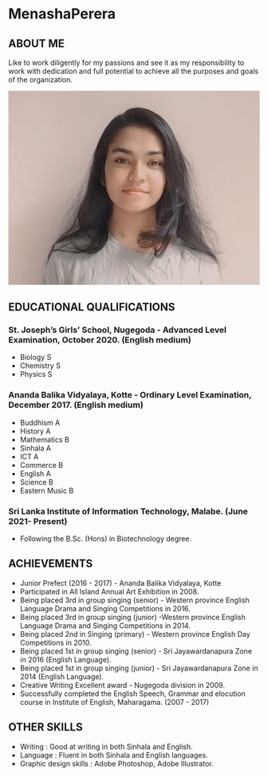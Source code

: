 # MenashaPerera

## ABOUT ME
Like to work diligently for my passions and see it as my responsibility to work with dedication and full potential to achieve all the purposes and goals of the organization.

![Photograph](https://github.com/MenashaPerera/MenashaPerera.github.io/blob/main/Images/pic.jpg)

## EDUCATIONAL QUALIFICATIONS
### St. Joseph’s Girls’ School, Nugegoda - Advanced Level Examination, October 2020. (English medium)

<ul>
<li>Biology   S</li>
<li>Chemistry S</li>
<li>Physics   S</li>
</ul>



### Ananda Balika Vidyalaya, Kotte - Ordinary Level Examination, December 2017. (English medium)

<ul>
<li>Buddhism      A</li>
<li>History       A</li>
<li>Mathematics   B</li>
<li>Sinhala       A</li>
<li>ICT           A</li>
<li>Commerce      B</li>
<li>English       A</li>
<li>Science       B</li>
<li>Eastern Music B</li>
</ul>

### Sri Lanka Institute of Information Technology, Malabe. (June 2021- Present)

<ul>
  <li>Following the B.Sc. (Hons) in Biotechnology degree.</li>
</ul>

## ACHIEVEMENTS

<ul>
<li>Junior Prefect (2016 - 2017) - Ananda Balika Vidyalaya, Kotte</li>
<li>Participated in All Island Annual Art Exhibition in 2008.</li>
<li>Being placed 3rd in group singing (senior) - Western province English Language Drama and Singing Competitions in 2016.</li>
<li>Being placed 3rd in group singing (junior) -Western province English Language Drama and Singing Competitions in 2014.</li>
<li>Being placed 2nd in Singing (primary) - Western province English Day Competitions in 2010.</li>
<li>Being placed 1st in group singing (senior) - Sri Jayawardanapura Zone in 2016 (English Language).</li>
<li>Being placed 1st in group singing (junior) - Sri Jayawardanapura Zone in 2014 (English Language).</li>
<li>Creative Writing Excellent award - Nugegoda division in 2009.</li>
<li>Successfully completed the English Speech, Grammar and elocution course in Institute of English, Maharagama. (2007 - 2017)</li>
</ul>

## OTHER SKILLS

<ul>
<li>Writing               : Good at writing in both Sinhala and English.</li>
<li>Language              : Fluent in both Sinhala and English languages.</li>
<li>Graphic design skills : Adobe Photoshop, Adobe Illustrator.</li>


